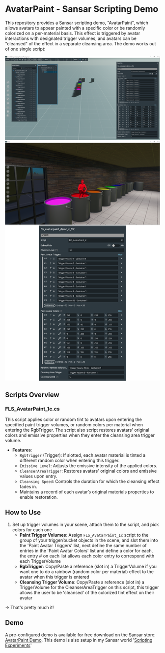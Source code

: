 # AvatarPaint - Sansar Scripting Demo

This repository provides a Sansar scripting demo, "AvatarPaint", which allows avatars to appear painted with a specific color or be randomly colorized on a per-material basis. This effect is triggered by avatar interactions with designated trigger volumes, and avatars can be "cleansed" of the effect in a separate cleansing area. The demo works out of one single script:

![Screenshot of AvatarPaint in Sansar Editor](screenshot.png)
![Screenshot of Freelight painted completely red in Sansar using AvatarPaint scripts](screenshot2.png)
![Screenshot of AvatarPaint's script properties in Sansar Editor](scriptprops__1c.png)

## Scripts Overview

### FLS_AvatarPaint_1c.cs
This script applies color or random tint to avatars upon entering the specified paint trigger volumes, or random colors per material when entering the RgbTrigger.  The script also script restores avatars' original colors and emissive properties when they enter the cleansing area trigger volume.

- **Features**:
  - `RgbTrigger` (Trigger): If slotted, each avatar material is tinted a different random color when entering this trigger.
  - `Emissive Level`: Adjusts the emissive intensity of the applied colors.
  - `CleanserAreaTrigger`: Restores avatars' original colors and emissive values upon entry.
  - `Cleansing Speed`: Controls the duration for which the cleansing effect fades in.
  - Maintains a record of each avatar’s original materials properties to enable restoration.

## How to Use
1. Set up trigger volumes in your scene, attach them to  the script, and pick colors for each one
   - **Paint Trigger Volumes**: Assign `FLS_AvatarPaint_1c` script to the group of your trigger/bucket objects in the scene, and slot them into the 'Paint Avatar Triggers' list, next define the same number of entries in the 'Paint Avatar Colors'   list and define a color for each, the entry # on each list allows each color entry to correspond with each TriggerVolume
   - **RgbTrigger**: Copy/Paste a reference (slot in) a TriggerVolume if you want one to do a rainbow (random color per material) effect to the avatar when this trigger is entered
   - **Cleansing Trigger Volume**: Copy/Paste a reference (slot in) a TriggerVolume for the CleanserAreaTrigger on this script, this trigger allows the user to be 'cleansed' of the colorized tint effect on their avatar

-> That's pretty much it!

## Demo
A pre-configured demo is available for free download on the Sansar store: [AvatarPaint Demo](https://store.sansar.com/listings/2c37a349-cb01-413b-a962-b1b4f765a0df/fls-avatarpaint-demo-v01c).
This demo is also setup in my Sansar world '[Scripting Experiments](https://atlas.sansar.com/experiences/freelight-1030/empty)'
